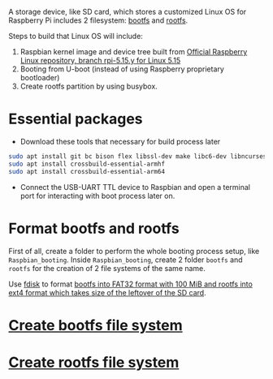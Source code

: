 A storage device, like SD card, which stores a customized Linux OS for Raspberry Pi includes 2 filesystem: [bootfs](bootfs.md) and [rootfs](rootfs.md).

Steps to build that Linux OS will include:

1. Raspbian kernel image and device tree built from [Official Raspberry Linux repository, branch rpi-5.15.y for Linux 5.15](https://github.com/raspberrypi/linux)
2. Booting from U-boot (instead of using Raspberry proprietary bootloader)
3. Create rootfs partition by using busybox.

# Essential packages

- Download these tools that necessary for build process later
```sh
sudo apt install git bc bison flex libssl-dev make libc6-dev libncurses5-dev
sudo apt install crossbuild-essential-armhf
sudo apt install crossbuild-essential-arm64
```
- Connect the USB-UART TTL device to Raspbian and open a terminal port for interacting with boot process later on.

# Format bootfs and rootfs
First of all, create a folder to perform the whole booting process setup, like ``Raspbian_booting``. Inside ``Raspbian_booting``, create 2 folder ``bootfs`` and ``rootfs`` for the creation of 2 file systems of the same name.

Use [fdisk](https://github.com/TranPhucVinh/Linux-Shell/blob/master/Physical%20layer/File%20system/fdisk.md) to format [bootfs into FAT32 format with 100 MiB and rootfs into ext4 format which takes size of the leftover of the SD card](https://github.com/TranPhucVinh/Linux-Shell/blob/master/Physical%20layer/File%20system/fdisk.md#format-partitions-inside-a-sd-card).
# [Create bootfs file system](bootfs.md)

# [Create rootfs file system](rootfs.md)
